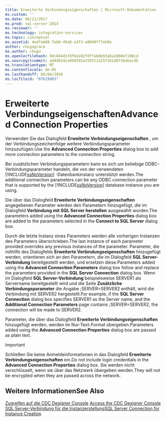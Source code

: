 ```yaml
---
title: Erweiterte Verbindungseigenschaften | Microsoft-Dokumentation
ms.custom: ''
ms.date: 06/13/2017
ms.prod: sql-server-2014
ms.reviewer: ''
ms.technology: integration-services
ms.topic: conceptual
ms.assetid: 4edfab68-7e68-45e8-a3f3-a0049ff7eb9e
author: chugugrace
ms.author: chugu
ms.openlocfilehash: 8dc844d1fdfb1e82f0ffa8de93a6a1060ef190cd
ms.sourcegitcommit: ad4d92dce894592a259721a1571b1d8736abacdb
ms.translationtype: MT
ms.contentlocale: de-DE
ms.lasthandoff: 08/04/2020
ms.locfileid: "87619983"
---
```

# <a name="advanced-connection-properties"></a><span data-ttu-id="1d91a-102">Erweiterte Verbindungseigenschaften</span><span class="sxs-lookup"><span data-stu-id="1d91a-102">Advanced Connection Properties</span></span>
  <span data-ttu-id="1d91a-103">Verwenden Sie das Dialogfeld **Erweiterte Verbindungseigenschaften** , um der Verbindungszeichenfolge weitere Verbindungsparameter hinzuzufügen.</span><span class="sxs-lookup"><span data-stu-id="1d91a-103">Use the **Advanced Connection Properties** dialog box to add more connection parameters to the connection string.</span></span>  
  
 <span data-ttu-id="1d91a-104">Bei zusätzlichen Verbindungsparametern kann es sich um beliebige ODBC-Verbindungsparameter handeln, die von der verwendeten [!INCLUDE[ssNoVersion](../../includes/ssnoversion-md.md)] -Datenbankinstanz unterstützt werden.</span><span class="sxs-lookup"><span data-stu-id="1d91a-104">The additional connection parameters can be any ODBC connection parameter that is supported by the [!INCLUDE[ssNoVersion](../../includes/ssnoversion-md.md)] database instance you are using.</span></span>  
  
 <span data-ttu-id="1d91a-105">Die über das Dialogfeld **Erweiterte Verbindungseigenschaften** angegebenen Parameter werden den Parametern hinzugefügt, die im Dialogfeld **Verbindung mit SQL Server herstellen** ausgewählt wurden.</span><span class="sxs-lookup"><span data-stu-id="1d91a-105">The parameters added using the **Advanced Connection Properties** dialog box are added to the parameters selected in the **Connect to SQL Server** dialog box.</span></span>  
  
 <span data-ttu-id="1d91a-106">Durch die letzte Instanz eines Parameters werden alle vorherigen Instanzen des Parameters überschrieben.</span><span class="sxs-lookup"><span data-stu-id="1d91a-106">The last instance of each parameter provided overrides any previous instances of the parameter.</span></span> <span data-ttu-id="1d91a-107">Parameter, die mithilfe des Dialogfelds **Erweiterte Verbindungseigenschaften** hinzugefügt werden, orientieren sich an den Parametern, die im Dialogfeld **SQL Server-Verbindung** bereitgestellt werden, und ersetzen diese.</span><span class="sxs-lookup"><span data-stu-id="1d91a-107">Parameters added using the **Advanced Connection Parameters** dialog box follow and replace the parameters provided in the **SQL Server Connection** dialog box.</span></span> <span data-ttu-id="1d91a-108">Wenn im Dialogfeld **SQL Server-Verbindung** beispielsweise SERVER1 als Servername bereitgestellt wird und die Seite **Zusätzliche Verbindungsparameter** die Angabe ;SERVER=SERVER2 enthält, wird die Verbindung mit SERVER2 hergestellt.</span><span class="sxs-lookup"><span data-stu-id="1d91a-108">For example, if the **SQL Server Connection** dialog box specifies SERVER1 as the Server name, and the **Additional Connection Parameters** page contains ;SERVER=SERVER2, the connection will be made to SERVER2.</span></span>  
  
 <span data-ttu-id="1d91a-109">Parameter, die über das Dialogfeld **Erweiterte Verbindungseigenschaften** hinzugefügt werden, werden im Nur-Text-Format übergeben.</span><span class="sxs-lookup"><span data-stu-id="1d91a-109">Parameters added using the **Advanced Connection Properties** dialog box are passed as plain text.</span></span>  
  
> [!IMPORTANT]  
>  <span data-ttu-id="1d91a-110">Schließen Sie keine Anmeldeinformationen in das Dialogfeld **Erweiterte Verbindungseigenschaften** ein.</span><span class="sxs-lookup"><span data-stu-id="1d91a-110">Do not include login credentials in the **Advanced Connection Properties** dialog box.</span></span> <span data-ttu-id="1d91a-111">Sie werden nicht verschlüsselt, wenn sie über das Netzwerk übergeben werden.</span><span class="sxs-lookup"><span data-stu-id="1d91a-111">They will not be encrypted when they are passed across the network.</span></span>  
  
## <a name="see-also"></a><span data-ttu-id="1d91a-112">Weitere Informationen</span><span class="sxs-lookup"><span data-stu-id="1d91a-112">See Also</span></span>  
 <span data-ttu-id="1d91a-113">[Zugreifen auf die CDC Designer Console](access-the-cdc-designer-console.md) </span><span class="sxs-lookup"><span data-stu-id="1d91a-113">[Access the CDC Designer Console](access-the-cdc-designer-console.md) </span></span>  
 [<span data-ttu-id="1d91a-114">SQL Server-Verbindung für die Instanzerstellung</span><span class="sxs-lookup"><span data-stu-id="1d91a-114">SQL Server Connection for Instance Creation</span></span>](sql-server-connection-for-instance-creation.md)  
  
  
